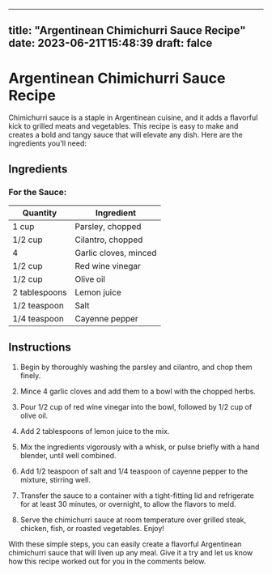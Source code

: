 
---
title: "Argentinean Chimichurri Sauce Recipe"
date: 2023-06-21T15:48:39
draft: falce
---

# Argentinean Chimichurri Sauce Recipe

Chimichurri sauce is a staple in Argentinean cuisine, and it adds a flavorful kick to grilled meats and vegetables. This recipe is easy to make and creates a bold and tangy sauce that will elevate any dish. Here are the ingredients you'll need:

## Ingredients

### For the Sauce:

| Quantity | Ingredient |
|----------|------------|
| 1 cup | Parsley, chopped |
| 1/2 cup | Cilantro, chopped |
| 4 | Garlic cloves, minced |
| 1/2 cup | Red wine vinegar |
| 1/2 cup | Olive oil |
| 2 tablespoons | Lemon juice |
| 1/2 teaspoon | Salt |
| 1/4 teaspoon | Cayenne pepper |

## Instructions

1. Begin by thoroughly washing the parsley and cilantro, and chop them finely.

2. Mince 4 garlic cloves and add them to a bowl with the chopped herbs.

3. Pour 1/2 cup of red wine vinegar into the bowl, followed by 1/2 cup of olive oil.

4. Add 2 tablespoons of lemon juice to the mix.

5. Mix the ingredients vigorously with a whisk, or pulse briefly with a hand blender, until well combined.

6. Add 1/2 teaspoon of salt and 1/4 teaspoon of cayenne pepper to the mixture, stirring well.

7. Transfer the sauce to a container with a tight-fitting lid and refrigerate for at least 30 minutes, or overnight, to allow the flavors to meld.

8. Serve the chimichurri sauce at room temperature over grilled steak, chicken, fish, or roasted vegetables. Enjoy!

With these simple steps, you can easily create a flavorful Argentinean chimichurri sauce that will liven up any meal. Give it a try and let us know how this recipe worked out for you in the comments below.

